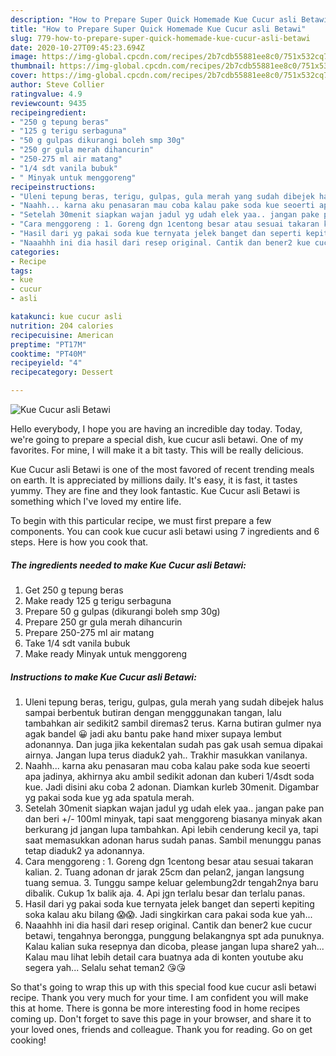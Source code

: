 ```yaml
---
description: "How to Prepare Super Quick Homemade Kue Cucur asli Betawi"
title: "How to Prepare Super Quick Homemade Kue Cucur asli Betawi"
slug: 779-how-to-prepare-super-quick-homemade-kue-cucur-asli-betawi
date: 2020-10-27T09:45:23.694Z
image: https://img-global.cpcdn.com/recipes/2b7cdb55881ee8c0/751x532cq70/kue-cucur-asli-betawi-foto-resep-utama.jpg
thumbnail: https://img-global.cpcdn.com/recipes/2b7cdb55881ee8c0/751x532cq70/kue-cucur-asli-betawi-foto-resep-utama.jpg
cover: https://img-global.cpcdn.com/recipes/2b7cdb55881ee8c0/751x532cq70/kue-cucur-asli-betawi-foto-resep-utama.jpg
author: Steve Collier
ratingvalue: 4.9
reviewcount: 9435
recipeingredient:
- "250 g tepung beras"
- "125 g terigu serbaguna"
- "50 g gulpas dikurangi boleh smp 30g"
- "250 gr gula merah dihancurin"
- "250-275 ml air matang"
- "1/4 sdt vanila bubuk"
- " Minyak untuk menggoreng"
recipeinstructions:
- "Uleni tepung beras, terigu, gulpas, gula merah yang sudah dibejek halus sampai berbentuk butiran dengan mengggunakan tangan, lalu tambahkan air sedikit2 sambil diremas2 terus. Karna butiran gulmer nya agak bandel 😀 jadi aku bantu pake hand mixer supaya lembut adonannya. Dan juga jika kekentalan sudah pas gak usah semua dipakai airnya. Jangan lupa terus diaduk2 yah.. Trakhir masukkan vanilanya."
- "Naahh... karna aku penasaran mau coba kalau pake soda kue seoerti apa jadinya, akhirnya aku ambil sedikit adonan dan kuberi 1/4sdt soda kue. Jadi disini aku coba 2 adonan. Diamkan kurleb 30menit. Digambar yg pakai soda kue yg ada spatula merah."
- "Setelah 30menit siapkan wajan jadul yg udah elek yaa.. jangan pake pan dan beri +/- 100ml minyak, tapi saat menggoreng biasanya minyak akan berkurang jd jangan lupa tambahkan. Api lebih cenderung kecil ya, tapi saat memasukkan adonan harus sudah panas. Sambil menunggu panas tetap diaduk2 ya adonannya."
- "Cara menggoreng : 1. Goreng dgn 1centong besar atau sesuai takaran kalian. 2. Tuang adonan dr jarak 25cm dan pelan2, jangan langsung tuang semua. 3. Tunggu sampe keluar gelembung2dr tengah2nya baru dibalik. Cukup 1x balik aja. 4. Api jgn terlalu besar dan terlalu panas."
- "Hasil dari yg pakai soda kue ternyata jelek banget dan seperti kepiting soka kalau aku bilang 😱😱. Jadi singkirkan cara pakai soda kue yah..."
- "Naaahhh ini dia hasil dari resep original. Cantik dan bener2 kue cucur betawi, tengahnya berongga, punggung belakangnya spt ada punuknya. Kalau kalian suka resepnya dan dicoba, please jangan lupa share2 yah... Kalau mau lihat lebih detail cara buatnya ada di konten youtube aku segera yah... Selalu sehat teman2 😘😘"
categories:
- Recipe
tags:
- kue
- cucur
- asli

katakunci: kue cucur asli 
nutrition: 204 calories
recipecuisine: American
preptime: "PT17M"
cooktime: "PT40M"
recipeyield: "4"
recipecategory: Dessert

---
```



![Kue Cucur asli Betawi](https://img-global.cpcdn.com/recipes/2b7cdb55881ee8c0/751x532cq70/kue-cucur-asli-betawi-foto-resep-utama.jpg)

Hello everybody, I hope you are having an incredible day today. Today, we're going to prepare a special dish, kue cucur asli betawi. One of my favorites. For mine, I will make it a bit tasty. This will be really delicious.

Kue Cucur asli Betawi is one of the most favored of recent trending meals on earth. It is appreciated by millions daily. It's easy, it is fast, it tastes yummy. They are fine and they look fantastic. Kue Cucur asli Betawi is something which I've loved my entire life.




To begin with this particular recipe, we must first prepare a few components. You can cook kue cucur asli betawi using 7 ingredients and 6 steps. Here is how you cook that.

<!--inarticleads1-->

##### The ingredients needed to make Kue Cucur asli Betawi:

1. Get 250 g tepung beras
1. Make ready 125 g terigu serbaguna
1. Prepare 50 g gulpas (dikurangi boleh smp 30g)
1. Prepare 250 gr gula merah dihancurin
1. Prepare 250-275 ml air matang
1. Take 1/4 sdt vanila bubuk
1. Make ready  Minyak untuk menggoreng




<!--inarticleads2-->

##### Instructions to make Kue Cucur asli Betawi:

1. Uleni tepung beras, terigu, gulpas, gula merah yang sudah dibejek halus sampai berbentuk butiran dengan mengggunakan tangan, lalu tambahkan air sedikit2 sambil diremas2 terus. Karna butiran gulmer nya agak bandel 😀 jadi aku bantu pake hand mixer supaya lembut adonannya. Dan juga jika kekentalan sudah pas gak usah semua dipakai airnya. Jangan lupa terus diaduk2 yah.. Trakhir masukkan vanilanya.
1. Naahh... karna aku penasaran mau coba kalau pake soda kue seoerti apa jadinya, akhirnya aku ambil sedikit adonan dan kuberi 1/4sdt soda kue. Jadi disini aku coba 2 adonan. Diamkan kurleb 30menit. Digambar yg pakai soda kue yg ada spatula merah.
1. Setelah 30menit siapkan wajan jadul yg udah elek yaa.. jangan pake pan dan beri +/- 100ml minyak, tapi saat menggoreng biasanya minyak akan berkurang jd jangan lupa tambahkan. Api lebih cenderung kecil ya, tapi saat memasukkan adonan harus sudah panas. Sambil menunggu panas tetap diaduk2 ya adonannya.
1. Cara menggoreng : 1. Goreng dgn 1centong besar atau sesuai takaran kalian. 2. Tuang adonan dr jarak 25cm dan pelan2, jangan langsung tuang semua. 3. Tunggu sampe keluar gelembung2dr tengah2nya baru dibalik. Cukup 1x balik aja. 4. Api jgn terlalu besar dan terlalu panas.
1. Hasil dari yg pakai soda kue ternyata jelek banget dan seperti kepiting soka kalau aku bilang 😱😱. Jadi singkirkan cara pakai soda kue yah...
1. Naaahhh ini dia hasil dari resep original. Cantik dan bener2 kue cucur betawi, tengahnya berongga, punggung belakangnya spt ada punuknya. Kalau kalian suka resepnya dan dicoba, please jangan lupa share2 yah... Kalau mau lihat lebih detail cara buatnya ada di konten youtube aku segera yah... Selalu sehat teman2 😘😘




So that's going to wrap this up with this special food kue cucur asli betawi recipe. Thank you very much for your time. I am confident you will make this at home. There is gonna be more interesting food in home recipes coming up. Don't forget to save this page in your browser, and share it to your loved ones, friends and colleague. Thank you for reading. Go on get cooking!
